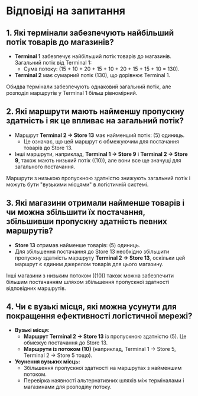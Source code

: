 # Відповіді на запитання

## 1. **Які термінали забезпечують найбільший потік товарів до магазинів?**

- **Terminal 1** забезпечує найбільший потік товарів до магазинів. Загальний потік від Terminal 1:
  - Сума потоку: \(15 + 10 + 20 + 15 + 10 + 20 + 15 + 15 + 10 = 130\).
- **Terminal 2** має сумарний потік \(130\), що дорівнює Terminal 1.

Обидва термінали забезпечують однаковий загальний потік, але розподіл маршрутів у Terminal 1 більш рівномірний.

## 2. **Які маршрути мають найменшу пропускну здатність і як це впливає на загальний потік?**

- Маршрут **Terminal 2 -> Store 13** має найменший потік: \(5\) одиниць.
  - Це означає, що цей маршрут є обмежуючим для постачання товарів до Store 13.
- Інші маршрути, наприклад, **Terminal 1 -> Store 9** і **Terminal 2 -> Store 9**, також мають низький потік (\(10\)), але вони все ще значущі для загального постачання.

Маршрути з низькою пропускною здатністю знижують загальний потік і можуть бути "вузькими місцями" в логістичній системі.

## 3. **Які магазини отримали найменше товарів і чи можна збільшити їх постачання, збільшивши пропускну здатність певних маршрутів?**

- **Store 13** отримав найменше товарів: \(5\) одиниць.
- Для збільшення постачання до Store 13 необхідно збільшити пропускну здатність маршруту **Terminal 2 -> Store 13**, оскільки цей маршрут є єдиним джерелом товарів для цього магазину.

Інші магазини з низьким потоком (\(10\)) також можна забезпечити більшим постачанням шляхом збільшення пропускної здатності відповідних маршрутів.

## 4. **Чи є вузькі місця, які можна усунути для покращення ефективності логістичної мережі?**

- **Вузькі місця:**
  - **Маршрут Terminal 2 -> Store 13** із пропускною здатністю \(5\). Це обмежує постачання до Store 13.
  - **Маршрути із потоком \(10\)** (наприклад, Terminal 1 -> Store 5, Terminal 2 -> Store 5 тощо).
- **Усунення вузьких місць:**
  - Збільшення пропускної здатності на маршрутах з найменшим потоком.
  - Перевірка наявності альтернативних шляхів між терміналами і магазинами для розподілу потоку.
